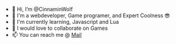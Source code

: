 - 👋 Hi, I’m @CinnaminWolf
- 👀 I'm a webdeveloper, Game programer, and Expert Coolness 😎 
- 🌱 I'm currently learning, Javascript and Lua
- 💞️ I would love to collaborate on Games
- 📫 You can reach me @ [Mail](https://shoebottles.com/buisness/contactinfo.html)


